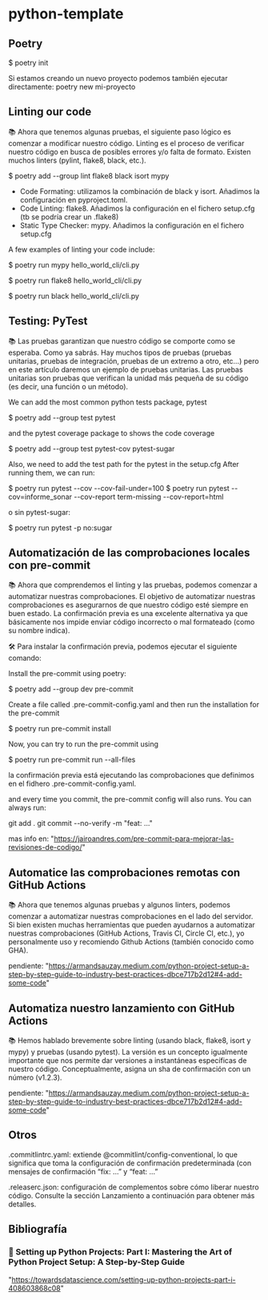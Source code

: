 # python-template

## Poetry

$ poetry init

Si estamos creando un nuevo proyecto podemos también ejecutar directamente:
poetry new mi-proyecto

## Linting our code

📚 Ahora que tenemos algunas pruebas, el siguiente paso lógico es comenzar a modificar nuestro código. Linting es el proceso de verificar nuestro código en busca de posibles errores y/o falta de formato. Existen muchos linters (pylint, flake8, black, etc.).

$ poetry add --group lint flake8 black isort mypy

- Code Formating: utilizamos la combinación de black y isort. Añadimos la configuración en pyproject.toml.
- Code Linting: flake8. Añadimos la configuración en el fichero setup.cfg (tb se podría crear un .flake8)
- Static Type Checker: mypy. Añadimos la configuración en el fichero setup.cfg

A few examples of linting your code include:

$ poetry run mypy hello_world_cli/cli.py

$ poetry run flake8 hello_world_cli/cli.py

$ poetry run black hello_world_cli/cli.py

## Testing: PyTest

📚 Las pruebas garantizan que nuestro código se comporte como se esperaba. Como ya sabrás. Hay muchos tipos de pruebas (pruebas unitarias, pruebas de integración, pruebas de un extremo a otro, etc…) pero en este artículo daremos un ejemplo de pruebas unitarias. Las pruebas unitarias son pruebas que verifican la unidad más pequeña de su código (es decir, una función o un método).

We can add the most common python tests package, pytest

$ poetry add --group test pytest

and the pytest coverage package to shows the code coverage

$ poetry add --group test pytest-cov pytest-sugar

Also, we need to add the test path for the pytest in the setup.cfg
After running them, we can run:

$ poetry run pytest --cov --cov-fail-under=100
$ poetry run pytest --cov=informe_sonar --cov-report term-missing --cov-report=html

o sin pytest-sugar:

$ poetry run pytest -p no:sugar

## Automatización de las comprobaciones locales con pre-commit

📚 Ahora que comprendemos el linting y las pruebas, podemos comenzar a automatizar nuestras comprobaciones. El objetivo de automatizar nuestras comprobaciones es asegurarnos de que nuestro código esté siempre en buen estado. La confirmación previa es una excelente alternativa ya que básicamente nos impide enviar código incorrecto o mal formateado (como su nombre indica).

🛠️ Para instalar la confirmación previa, podemos ejecutar el siguiente comando:

Install the pre-commit using poetry:

$ poetry add --group dev pre-commit

Create a file called .pre-commit-config.yaml and then run the installation for the pre-commit

$ poetry run pre-commit install

Now, you can try to run the pre-commit using

$ poetry run pre-commit run --all-files

la confirmación previa está ejecutando las comprobaciones que definimos en el 
fidhero .pre-commit-config.yaml.

and every time you commit, the pre-commit config will also runs.
You can always run:

git add .
git commit --no-verify -m "feat: ..."

mas info en: "https://jairoandres.com/pre-commit-para-mejorar-las-revisiones-de-codigo/"

## Automatice las comprobaciones remotas con GitHub Actions

📚 Ahora que tenemos algunas pruebas y algunos linters, podemos comenzar a automatizar nuestras comprobaciones en el lado del servidor. Si bien existen muchas herramientas que pueden ayudarnos a automatizar nuestras comprobaciones (GitHub Actions, Travis CI, Circle CI, etc.), yo personalmente uso y recomiendo Github Actions (también conocido como GHA).

pendiente: "https://armandsauzay.medium.com/python-project-setup-a-step-by-step-guide-to-industry-best-practices-dbce717b2d12#4-add-some-code"

## Automatiza nuestro lanzamiento con GitHub Actions

📚 Hemos hablado brevemente sobre linting (usando black, flake8, isort y mypy) y pruebas (usando pytest). La versión es un concepto igualmente importante que nos permite dar versiones a instantáneas específicas de nuestro código. Conceptualmente, asigna un sha de confirmación con un número (v1.2.3).

pendiente: "https://armandsauzay.medium.com/python-project-setup-a-step-by-step-guide-to-industry-best-practices-dbce717b2d12#4-add-some-code"

## Otros

.commitlintrc.yaml: extiende @commitlint/config-conventional, lo que significa que toma la configuración de confirmación predeterminada (con mensajes de confirmación “fix: …” y “feat: …”

.releaserc.json: configuración de complementos sobre cómo liberar nuestro código. Consulte la sección Lanzamiento a continuación para obtener más detalles.

## Bibliografía

### 🐍 Setting up Python Projects: Part I: Mastering the Art of Python Project Setup: A Step-by-Step Guide

 "https://towardsdatascience.com/setting-up-python-projects-part-i-408603868c08"